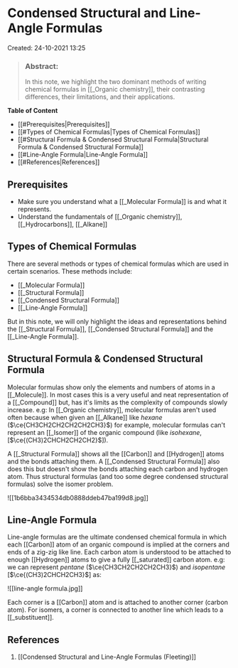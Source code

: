 # Condensed Structural and Line-Angle Formulas
Created: 24-10-2021 13:25

> ### **Abstract:**
> In this note, we highlight the two dominant methods of writing chemical formulas in [[_Organic chemistry]], their contrasting differences, their limitations, and their applications.

**Table of Content**

- [[#Prerequisites|Prerequisites]]
- [[#Types of Chemical Formulas|Types of Chemical Formulas]]
- [[#Structural  Formula & Condensed Structural Formula|Structural  Formula & Condensed Structural Formula]]
- [[#Line-Angle Formula|Line-Angle Formula]]
- [[#References|References]]


## Prerequisites
* Make sure you understand what a [[_Molecular Formula]] is and what it represents.
* Understand the fundamentals of [[_Organic chemistry]], [[_Hydrocarbons]], [[_Alkane]]



## Types of Chemical Formulas
There are several methods or types of chemical formulas which are used in certain scenarios. These methods include:
* [[_Molecular Formula]]
* [[_Structural Formula]]
* [[_Condensed Structural Formula]]
* [[_Line-Angle Formula]]


But in this note, we will only highlight the ideas and representations behind the [[_Structural Formula]], [[_Condensed Structural Formula]] and the [[_Line-Angle Formula]].

## Structural  Formula & Condensed Structural Formula
Molecular formulas show only the elements and numbers of atoms in a [[_Molecule]]. In most cases this is a very useful and neat representation of a [[_Compound]] but, has it's limits as the complexity of compounds slowly increase. e.g: In [[_Organic chemistry]], molecular formulas aren't used often because when given an [[_Alkane]] like *hexane* ($\ce{CH3CH2CH2CH2CH2CH3}$) for example, molecular formulas can't represent an [[_Isomer]] of the organic compound (like *isohexane*, [$\ce{(CH3)2CHCH2CH2CH2}$]). 

A [[_Structural Formula]] shows all the [[Carbon]] and [[Hydrogen]] atoms and the bonds attaching them. A [[_Condensed Structural Formula]] also does this but doesn't show the bonds attaching each carbon and hydrogen atom. Thus structural formulas (and too some degree condensed structural formulas) solve the isomer problem.

![[1b6bba3434534db0888ddeb47ba199d8.jpg]]

## Line-Angle Formula
Line-angle formulas are the ultimate condensed chemical formula in which each [[Carbon]] atom of an organic compound is implied at the corners and ends of a zig-zig like line. Each carbon atom is understood to be attached to enough [[Hydrogen]] atoms to give a fully [[_saturated]] carbon atom.
e.g: we can represent *pentane* ($\ce{CH3CH2CH2CH2CH3}$) and *isopentane* [$\ce{(CH3)2CHCH2CH3}$] as:

![[line-angle formula.jpg]]

Each corner is a [[Carbon]] atom and is attached to another corner (carbon atom). For isomers, a corner is connected to another line which leads to a [[_substituent]].

## References
1. [[Condensed Structural and Line-Angle Formulas (Fleeting)]]
